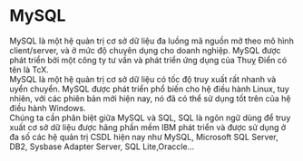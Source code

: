 # MySQL
MySQL  là  một  hệ  quản  trị  cơ  sở  dữ  liệu  đa  luồng  mã  nguồn  mở  theo  mô  hình 
client/server, và ở mức độ chuyên dụng  cho doanh nghiệp. MySQL được phát triển bởi một 
công ty tư vấn và phát triển ứng dụng của Thuỵ Điển có tên là TcX.</br> 
MySQL là một hệ quản trị cơ sở dữ liệu có tốc độ truy xuất rất nhanh và uyển chuyển. 
MySQL được phát triển phổ biến cho hệ điều hành Linux, tuy nhiên, với các phiên bản mới 
hiện nay, nó đã có thể sử dụng tốt trên của hệ điều hành Windows.</br>
Chúng ta cần phân biệt giữa MySQL và SQL, SQL là ngôn ngữ dùng để truy xuất cơ sở 
dữ liệu được hãng phần mềm IBM phát triển và được sử dụng ở đa số các hệ quản trị CSDL 
hiện  nay  như  MySQL,  Microsoft  SQL  Server,  DB2,  Sysbase  Adapter  Server,  SQL 
Lite,Oraccle… 
